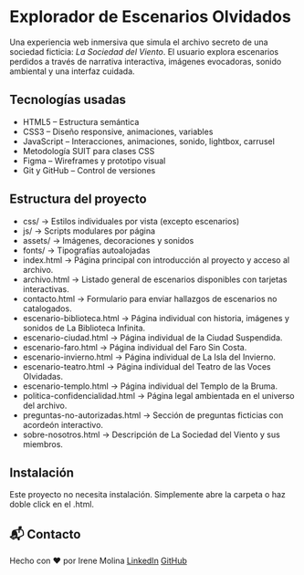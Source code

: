# Explorador de Escenarios Olvidados

Una experiencia web inmersiva que simula el archivo secreto de una sociedad ficticia: *La Sociedad del Viento*. El usuario explora escenarios perdidos a través de narrativa interactiva, imágenes evocadoras, sonido ambiental y una interfaz cuidada.

## Tecnologías usadas

- HTML5 – Estructura semántica
- CSS3 – Diseño responsive, animaciones, variables
- JavaScript – Interacciones, animaciones, sonido, lightbox, carrusel
- Metodología SUIT para clases CSS
- Figma – Wireframes y prototipo visual
- Git y GitHub – Control de versiones

## Estructura del proyecto
- css/ → Estilos individuales por vista (excepto escenarios) 
- js/ → Scripts modulares por página 
- assets/ → Imágenes, decoraciones y sonidos 
- fonts/ → Tipografías autoalojadas 
- index.html → Página principal con introducción al proyecto y acceso al archivo.
- archivo.html → Listado general de escenarios disponibles con tarjetas interactivas.
- contacto.html → Formulario para enviar hallazgos de escenarios no catalogados.
- escenario-biblioteca.html → Página individual con historia, imágenes y sonidos de La Biblioteca Infinita.
- escenario-ciudad.html → Página individual de la Ciudad Suspendida.
- escenario-faro.html →	Página individual del Faro Sin Costa.
- escenario-invierno.html → Página individual de La Isla del Invierno.
- escenario-teatro.html → Página individual del Teatro de las Voces Olvidadas.
- escenario-templo.html → Página individual del Templo de la Bruma.
- politica-confidencialidad.html → Página legal ambientada en el universo del archivo.
- preguntas-no-autorizadas.html → Sección de preguntas ficticias con acordeón interactivo.
- sobre-nosotros.html →	Descripción de La Sociedad del Viento y sus miembros.

## Instalación

Este proyecto no necesita instalación. Simplemente abre la carpeta o haz doble click en el .html.


## 📬 Contacto

Hecho con ❤️ por Irene Molina
[LinkedIn](https://www.linkedin.com/in/irenemolinaholgado/)
[GitHub](https://github.com/Elcodigodeirene)
